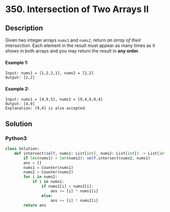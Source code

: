 # 350. Intersection of Two Arrays II

## Description
Given two integer arrays `nums1` and `nums2`, return *an array of their intersection*. Each element in the result must appear as many times as it shows in both arrays and you may return the result in **any order**.

#### Example 1:
```
Input: nums1 = [1,2,2,1], nums2 = [2,2]
Output: [2,2]
```

#### Example 2:
```
Input: nums1 = [4,9,5], nums2 = [9,4,9,8,4]
Output: [4,9]
Explanation: [9,4] is also accepted.
```


## Solution

### Python3
```python
class Solution:
    def intersect(self, nums1: List[int], nums2: List[int]) -> List[int]:
        if len(nums1) < len(nums2): self.intersect(nums2, nums1)
        ans = []
        nums1 = Counter(nums1)
        nums2 = Counter(nums2)
        for i in nums2:
            if i in nums1:
                if nums1[i] < nums2[i]:
                    ans += [i] * nums1[i]
                else:
                    ans += [i] * nums2[i]
        return ans
```